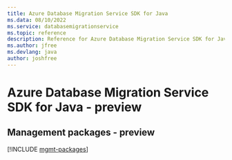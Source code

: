 ```yaml
---
title: Azure Database Migration Service SDK for Java
ms.data: 08/10/2022
ms.service: databasemigrationservice
ms.topic: reference
description: Reference for Azure Database Migration Service SDK for Java
ms.author: jfree
ms.devlang: java
author: joshfree
---
```

# Azure Database Migration Service SDK for Java - preview

## Management packages - preview
[!INCLUDE [mgmt-packages](database-migration-service-mgmt-index.md)]